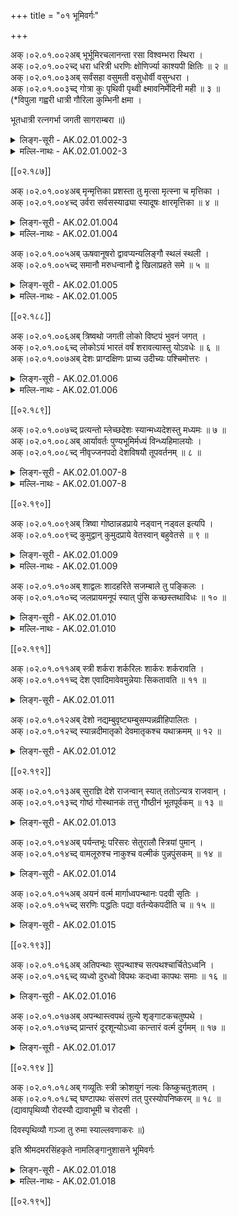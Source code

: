 +++
title = "०१ भूमिवर्गः"

+++

अक्।०२.०१.००२अब् भूर्भूमिरचलानन्ता रसा विश्वम्भरा स्थिरा ।  
अक्।०२.०१.००२च्द् धरा धरित्री धरणिः क्षोणिर्ज्या काश्यपी क्षितिः ॥ २ ॥  
अक्।०२.०१.००३अब् सर्वंसहा वसुमती वसुधोर्वी वसुन्धरा ।  
अक्।०२.०१.००३च्द् गोत्रा कुः पृथिवी पृथ्वी क्ष्मावनिर्मेदिनी मही ॥ ३ ॥  
(*विपुला गह्वरी धात्री गौरिला कुम्भिनी क्षमा ।

भूतधात्री रत्नगर्भा जगती सागराम्बरा ॥)

<details><summary>लिङ्ग-सूरी - AK.02.01.002-3</summary>

भूरिति—भवति सर्वमस्यामिति भूः । ʻभू सत्तायाम् । ऊकारान्तोऽयं स्त्रीलिङ्गः । अव्ययं तु रेफान्तः । अस्यामिदम् अभूदिति भूमिः । न चलतीत्यचला । ʻचल कम्पने । न विद्यतेऽन्तो यस्याः सा अनन्ता । रस्यते आस्वाद्यत इति रसा । ʻरस आस्वादने । रसतीति वा । ʻरस शब्दे । रसा अत्र सन्तीति वा । विश्वं बिभर्तीति विश्वम्भरा । ʻडुभृञ् धारणपोषणयोः' । स्थिरत्वात् स्थिरा । तिष्ठति सर्वमस्यामिति वा । ʻष्ठा गतिनिवृत्तौ' ध्रियते नृपैरिति धरा । धरति विश्वमिति वा । ʻधृञ् धारणे । धरित्री धरणिश्च । क्षौतीति क्षोणिः । क्षोणी च । ʻटुक्षु शब्दे । जिनाति सर्वमस्यामिति ज्या । ʻज्या वयोहानौ' । जिनाति सर्वान् पार्थिवानिति वा । कश्यपस्येयं काश्यपी । क्षियन्ति निवसन्ति सर्वेऽस्यामिति क्षितिः । ʻक्षि निनासगत्योः' । सर्वं भारं सहत इति सर्वंसहा । ʻषह मर्षणे । वसु धनमस्यामस्तीति वसुमती । वसु दधातीति वसुधा । ʻडुधाञ् धारणपोषणयोः' । ऊर्णूयते पर्वतैरित्युर्वी । ʻऊर्णुञ् आच्छादने । उरुत्वात् विस्तीर्णत्वाद्वा । वसु धारयतीति वसुन्धरा । ʻधृ धारणे । गोत्राः शैलाः सन्त्यस्यामिति गोत्रा । तृणादिना गवादीन् त्रायत इति वा । ʻत्रैङ् पालने । कौति ध्वनतीति कुः । ʻकु शब्दे । पृथुत्वात् पृथिवी । पृथ्वी च । पृथुना वैन्येन सत्कृता वा । प्रथते वा । ʻप्रथ प्रख्याने । क्षमते भारं क्ष्मा । ʻक्षमूष् सहने । क्ष्मायते विधूनयते नृपनाशायेति वा । ʻक्ष्मायी विधूनने । अव्यते नृपैरित्यवनिः । स्वयमवति प्रजा इति वा । ʻअव रक्षणे । मधुकैटभदैत्यमेदोयोगात् मेदिनी । ʻञिमिदा स्नेहने । मह्यत इति मही । ʻमह पूजायाम् । महिर्वा । अत्र भूम्यवनिक्षितिक्षोणिमहिधरणिशब्दाः कृदिकारान्ताः । भूनामानि ॥ २-३ ॥
</details>

<details><summary>मल्लि-नाथः - AK.02.01.002-3</summary>

भूर्भूमिः—मही । भूमिनामानि । ʻमहिः सर्वंसहा मही इति वैजयन्तीपाठात् (पृ। ३५, श्लो। ३) महिशब्दोऽप्यस्ति । अनुक्तम्—

ʻरत्नगर्भा घनश्रोणिरुर्वरा सागराम्बरा ।

दुर्दरा गह्वरी धात्री भूदधात्र्यब्धिमेखला ॥

रत्नसूः कुम्भिनी विश्वा धारिणी गौर्गिरिस्तनी ॥

एतानि च ॥ २-३ ॥ 
</details> 

[[०२.१८७]]

अक्।०२.०१.००४अब् मृन्मृत्तिका प्रशस्ता तु मृत्सा मृत्स्ना च मृत्तिका ।  
अक्।०२.०१.००४च्द् उर्वरा सर्वसस्याढ्या स्यादूषः क्षारमृत्तिका ॥ ४ ॥  
<details><summary>लिङ्ग-सूरी - AK.02.01.004</summary>

मृदिति—मृद्यते कुलालादिभिरिति मृत् । मृत्तिका च । ʻमृद क्षोदे । मृन्नामनी ॥ प्रशस्ता मृत् मृत्सा मृत्स्ना च । श्रेष्ठमृन्नामनी ॥ उर्वति क्षुधं हिनस्तीत्युर्वरा । ʻउर्वी हिंसायाम् । सर्वसस्य सम्पन्नभूनाम ॥ ऊषति बीजमित्यूषः । ʻऊष रुजायम् । क्षारा च मृत्तिका च क्षारमृत्तिका । क्षारमृत्तिकानामनी ॥ ४ ॥
</details>

<details><summary>मल्लि-नाथः - AK.02.01.004</summary>

मृन्मृत्तिका । मृदो नामनी ॥ प्रशस्ता—मृत्तिका । प्रशस्तमृत्तिकानामनी । उर्वरा—आढ्या । सर्वसस्योत्पादकमृदो नाम । स्यादूषः—मृत्तिका । क्षारमृत्तिकानाम ॥४ ॥ 
</details>

अक्।०२.०१.००५अब् ऊषवानूषरो द्वावप्यन्यलिङ्गौ स्थलं स्थली ।  
अक्।०२.०१.००५च्द् समानौ मरुधन्वानौ द्वे खिलाप्रहते समे ॥ ५ ॥  
<details><summary>लिङ्ग-सूरी - AK.02.01.005</summary>

ऊषवानिति—ऊषोऽस्यास्तीत्यूषवान् । ऊषरश्च । द्वावप्यन्यलिङ्गौ । ऊषरक्षेत्रनामनी ॥ स्थलतीति स्थलम् । स्थली च । ʻष्ठल स्थाने । अकृत्रिमोन्नतदेशनामनी ॥ तृषया म्रियन्तेऽत्रेति मरुः । ʻमृङ् प्राणत्यागे । धन्वन्ति तृषयात्रेति धन्वा । ʻधवि गतौ' । निर्जलदेशनामनी ॥ लाङ्गलेन न लिखितमिति खिलम् । ʻलिख अक्षरविन्यासे । खं लातीति वा । ʻला दाने । हलादिना न प्रहन्यत इत्यप्रहतम् । ʻहन हिंसागत्योः' । इमौ शब्दौ विशेष्यनिघ्नौ । अकृष्टदेशनामनी ॥ ५ ॥
</details>

<details><summary>मल्लि-नाथः - AK.02.01.005</summary>

ऊषवान्—अन्यलिङ्गौ । क्षारमृत्तिकावत्प्रदेशनामनी । विशेषणं विवक्षितं चेत् तौ द्वावप्यन्यलिङ्गौ । तदविवक्षितं चेत् नपुंसकावेव ॥ ʻवर्षुकस्य किमपः कृतोन्नतेरम्बुदस्य परिहार्यमूषरम् । इति शिशुपालवधे (१४। ४६) । स्थलं स्थली । भूतलनामनी ॥ समानौ—धन्वानौ । निर्जलप्रदेशनामनी ॥ द्वे—समे । अकृष्टभूतलनामनी । ʻपाडुनेल्ö ॥ ५ ॥ 
</details>

[[०२.१८८]]

अक्।०२.०१.००६अब् त्रिष्वथो जगती लोको विष्टपं भुवनं जगत् ।  
अक्।०२.०१.००६च्द् लोकोऽयं भारतं वर्षं शरावत्यास्तु योऽवधेः ॥ ६ ॥  
अक्।०२.०१.००७अब् देशः प्राग्दक्षिणः प्राच्य उदीच्यः पश्चिमोत्तरः ।  
<details><summary>लिङ्ग-सूरी - AK.02.01.006</summary>

त्रिष्वथो इति—जङ्गम्यते भृशं गच्छतीति जगती । जगच्च । गम्यते जनैरिति वा । ʻगम्लृ गतौ' । लोक्यते सर्वमस्मिन्निति लोकः । ʻलोकृ दर्शने । विशन्त्यस्मिन्निति विष्टपम् । ʻविश प्रवेशने । सर्वमस्मिन् भवतीति भुवनम् । लोकनामानि ॥ भरतस्य राज्ञः इदं भारतम् । वृष्यते सिच्यते मेघैरिति वर्षम् । ʻवृषु सेचने । हिमवत्सेतुमध्यदेशनाम ॥ प्राचा सहितो दक्षिणो देशः प्राच्यः । शरावतीनद्यवधिभूतपूर्वदक्षिणदेशनाम ॥ उदीच्या सहितः पश्चिमो देशः उदीच्यः । उदीच्यां भवः उदीच्यः । पश्चिमेन सहितः उत्तरो देशः पश्चिमोत्तरः । शरावतीनद्यवधिभूतपश्चिमोत्तरदेशनामनी ॥ ६ ॥
</details>

<details><summary>मल्लि-नाथः - AK.02.01.006</summary>

त्रिषु । अत्र त्रिष्वित्यनेन खिलशब्दानुपदोक्ताप्रहतशब्द एव परामृश्यते । खिलं नपुंसकमेव । ʻखिलमप्रहता भूमिः' इति हलायुधः (अ। मा। २। ३) । अनुक्तम्—ʻनारट्टः स्फुटिता भूमिः' । स्फुटितभूमिर्नारट्टः स्यात् । ʻबिटिकेनेल्ö । ʻजन्तुप्राया कचङ्गला' । जन्तुभूयिष्ठा भूमिः कचङ्गला स्यात् । अथो जगती—विष्टपम् । ʻविष्टपलोकौ नरौ' इति रत्नकोशमतात् पुंलिङ्गश्च । भुवनं जगत् । लोकसामान्यनामनी ॥ लोको—वर्षम् । असौ लोको भारतं च वर्षं च स्यात् । इदमा प्रत्यक्षजम्बूद्वीपः परामृश्यते ।

ʻस्याद् व्यासभाषिते ग्रन्थे जम्बूद्वीपे च भारतम् ।

ʻपुन्नपुंसकयोर्वर्षं जम्बूद्वीपाब्दवृष्टिषु । 

इत्युभयत्र रुद्रः । अथवा हिमाद्रेर्दक्षिणभूतजम्बूद्वीपैकखण्डः परामृश्यते । ʻनाभीदं भारतं वर्षं हिमाद्रेस्तच्च दक्षिणम् इति वैजयन्ती (पृ। ३५। श्लो। ५) । शरावत्याः—पश्चिमोत्तरः । शरावत्याख्या नदी ऐशानदिशः सकाशात् निरृतिदिशं प्रत्यागत्य पश्चिमसमुद्रं प्रविष्टा । तन्नद्यवधि अङ्गवङ्गादिबहुभेदभिन्नः प्राग्दक्षिणदेशः प्राच्यः स्यात् । तदवधि गान्धारशूरसेनादिबहुभेदभिन्नः पश्चिमोत्तरदेश उदीच्यः स्यात् ॥ ६ ॥ 
</details>

[[०२.१८९]]

अक्।०२.०१.००७च्द् प्रत्यन्तो म्लेच्छदेशः स्यान्मध्यदेशस्तु मध्यमः ॥ ७ ॥  
अक्।०२.०१.००८अब् आर्यावर्तः पुण्यभूमिर्मध्यं विन्ध्यहिमालयोः ।  
अक्।०२.०१.००८च्द् नीवृज्जनपदो देशविषयौ तूपवर्तनम् ॥ ८ ॥   
<details><summary>लिङ्ग-सूरी - AK.02.01.007-8</summary>

प्रत्यन्त इति—म्लेच्छानां देशः म्लेच्छदेशः । प्रतिगतोऽन्तं प्रत्यन्तः । शरावत्यन्तप्रतिगतशिष्टाचाररहितदेशनाम ॥ मध्यश्चासौ देशश्च मध्यदेशः । मध्ये भवः मध्यमः । हिमवद्विन्ध्यविनशनप्रयागमध्यगतदेशनामनी ॥ आर्या वर्तन्तेऽत्रेति आर्यावर्तः । पुण्या भूमिः पुण्यभूमिः । हिमवद्विन्ध्यमध्यदेशनामनी ॥ नितरां वर्तन्ते जना अत्रेति नीवृत् । ʻवृतु वर्तने । नियमेन वर्तन्त इति वा । जनपदशब्दसाहचर्यात् नीवृच्छब्दः पुंलिङ्गः । जनाः पद्यन्तेऽत्रेति जनपदः । ʻपद्लृ गतौ' । प्रसिद्धराष्ट्रनामनी ॥ दिश्यत इति देशः । ʻदिश अतिसर्जने । विशेषेण सिनोति बध्नाति प्रीतिमिति विषयः । ʻषिञ् बन्धने । उपयोगवशात् वर्तन्तेऽत्रेत्युपवर्तनम् । विंशत्त्रिंशद्ग्रामात्मकस्थाननामानि ॥ ७-८ ॥
</details>

<details><summary>मल्लि-नाथः - AK.02.01.007-8</summary>

प्रत्यन्तो—स्यात् । भारतवर्षान्तस्थितदेशनाम । मध्यदेशः—मध्यमः । भारतवर्षस्य मध्यमदेशनाम । आर्यावर्तो ब्रह्मवेदिः—हिमालयोः । पूर्वपश्चिमसमुदायतयोर्विन्ध्याचलहिमायलयोर्मध्यम् आर्यावर्तश्च ब्रह्मवेदिश्चेत्युच्यते । अनुक्तम्—ʻविन्ध्यात्तु दक्षिणो देशो दक्षिणापथसञ्ज्ञितः' । विन्ध्याचलात् सेतुपर्यन्तं दक्षिणापथः स्यात् । नीवृत्—उपवर्तनम् । देशनामानि अत्र तुशब्दो निरर्थकः । ʻनीवृज्जनपदो देशस्तद्भेदाः पुंसि भूम्नि च्ö इति वैजयन्ती (पृ। ३६, श्लो। २१) । ʻराष्ट्रं जनपदो निर्गो जनान्तो विषयः स्मृतः' इति धनञ्जयः ॥ ७-८ ॥ 
</details>

[[०२.१९०]]

अक्।०२.०१.००९अब् त्रिष्वा गोष्ठान्नडप्राये नड्वान् नड्वल इत्यपि ।  
अक्।०२.०१.००९च्द् कुमुद्वान् कुमुदप्राये वेतस्वान् बहुवेतसे ॥ ९ ॥  
<details><summary>लिङ्ग-सूरी - AK.02.01.009</summary>

त्रिष्विति—आ गोष्ठात् गोष्ठशब्दपर्यन्तं त्रिषु । नडाः सन्त्यत्रेति नड्वान् । नड्वलश्च । नडतृणप्रायदेशनामनी ॥ कुमुदान्यत्र सन्तीति कुमुद्वान् । कुमुदानि प्रायः अत्र । कुमुदप्रायदेशनाम ॥ वेतसाः सन्त्यत्र वेतस्वान् । बहवः वेतसाः सन्त्यत्र । बहुवेतस देशनाम ॥ ९ ॥
</details>

<details><summary>मल्लि-नाथः - AK.02.01.009</summary>

त्रिष्वा गोष्ठात् । गोष्ठशब्दात् प्राग्भूतशब्दास्त्रिलिङ्गाः । उत्तराधिकारस्य बाधितविषयत्वात् कच्छादयः शब्दा उक्तलिङ्गा एव । नडप्राये—इत्यपि । नडतृणप्रायदेशे नड्वान् नड्वलश्चेत्येतौ वर्तेते । कमुद्वान् कुमुदप्राये । कुमुदप्रायदेशनाम । वेतस्वान् बहुवेतसे । बहुनिचुलदेशनाम ॥ ९ ॥ 
</details>

अक्।०२.०१.०१०अब् शाद्वलः शादहरिते सजम्बाले तु पङ्किलः ।  
अक्।०२.०१.०१०च्द् जलप्रायमनूपं स्यात् पुंसि कच्छस्तथाविधः ॥ १० ॥  
<details><summary>लिङ्ग-सूरी - AK.02.01.010</summary>

शाद्वल इति—शादो बालतृणमस्मिन्नस्तीति शाद्वलः । शाड्वलो वा । शादहरितदेशनाम ॥ पङ्कोऽस्यास्तीति पङ्किलः । जम्बालेन पङ्केन सह वर्तत इति सजम्बालः । कर्दमसहितदेशनाम ॥ अनुगता आपोऽत्रेत्यनूपम् । जलप्रायघट्टादिस्थलनाम ॥ कषन्ति आपो यं देशं स कच्छः । कष्यते जलैरिति वा । ʻकप हिंसायाम् । जलप्रायदेशनाम ॥ १० ॥
</details>

<details><summary>मल्लि-नाथः - AK.02.01.010</summary>

शाद्वलः—हरिते । बालतृणहरितदेशनाम । सजम्बाले—पङ्किलः । जम्बालाविलदेशनाम । जलप्रायम्—तथाविधः । बहुलजलदेशोऽनूपं स्यात् । कच्छ इति च स्यात् । ʻपुंस्येवान्धुः प्रहिः कूपः' (१। १२। २७) इत्यत्रैवकारः क्कचिदनित्यत्वबोधनार्थः । पुंसि च कच्छमनूपः ॥ ॥ 
</details>

[[०२.१९१]]

अक्।०२.०१.०११अब् स्त्री शर्करा शर्करिलः शार्करः शर्करावति ।  
अक्।०२.०१.०११च्द् देश एवादिमावेवमुन्नेयाः सिकतावति ॥ ११ ॥  
<details><summary>लिङ्ग-सूरी - AK.02.01.011</summary>

स्त्रीति—शृणातीति शर्करा । सा अस्त्यत्रेति शर्करा । ʻशॄ हिंसायाम् । शर्करा अस्मिन् सन्तीति शर्करिलः । शर्करावद्देशस्यैव नामनी ॥ शर्करावन्मात्रवृत्तिरत्रास्तीति शार्करः । शर्करावांश्च । शर्करावद्भूमिनामनी ॥ एवं सिकतावति देशे । आदिमौ द्वौ शब्दौ अपरौ च इति चत्वारः शब्दा उन्नेयाः । कथम् । सिकता सिकतिलः इति द्वौ तद्वद्देश एव । सैकतः सिकतावान् इत्युत्तरौ शब्दौ सिकतावन्मात्रवृत्तौ ॥ ११ ॥
</details>

अक्।०२.०१.०१२अब् देशो नद्यम्बुवृष्ट्यम्बुसम्पन्नव्रीहिपालितः ।  
अक्।०२.०१.०१२च्द् स्यान्नदीमातृको देवमातृकश्च यथाक्रमम् ॥ १२ ॥  
<details><summary>लिङ्ग-सूरी - AK.02.01.012</summary>

देश इति—नदी मातेव यस्य नदीमातृकः । नद्यम्बुसम्पन्नव्रीहिपावितदेशनाम ॥ देवो मातेव यस्य देवमातृकः । वृष्ट्यम्बुसम्पन्नव्रीहिपावितदेशनाम ॥ १२ ॥
</details>

[[०२.१९२]]

अक्।०२.०१.०१३अब् सुराज्ञि देशे राजन्वान् स्यात् ततोऽन्यत्र राजवान् ।  
अक्।०२.०१.०१३च्द् गोष्ठं गोस्थानकं तत्तु गौष्ठीनं भूतपूर्वकम् ॥ १३ ॥  
<details><summary>लिङ्ग-सूरी - AK.02.01.013</summary>

सुराज्ञीति—शोभनो राजा यस्मिन् सः राजन्वान् । सुराजदेशनाम ॥ राजा अत्रास्तीति राजवान् । राजवद्देशनाम ॥ गावोऽत्र तिष्ठन्तीति गोष्ठम् । ʻष्ठा गतिनिवृत्तौ' । गोस्थाननाम ॥ गावो यत्र प्रागासन् तत् गौष्ठीनम् । पुरातनगोस्थाननाम ॥ १३ ॥
</details>

अक्।०२.०१.०१४अब् पर्यन्तभूः परिसरः सेतुरालौ स्त्रियां पुमान् ।  
अक्।०२.०१.०१४च्द् वामलूरुश्च नाकुश्च वल्मीकं पुन्नपुंसकम् ॥ १४ ॥  
<details><summary>लिङ्ग-सूरी - AK.02.01.014</summary>

पर्यन्तभूरिति—पर्यन्ते उपान्ते भूः पर्यन्तभूः । परितः सरन्त्यत्रेति परिसरः । ʻसृ गतौ' । ग्रामादिसमीपभूनामनी ॥ सिन्वन्ति बध्नन्ति मृत्पाषाणादिभिरिति सेतुः । ʻषिञ् बन्धने । अल्यते निवार्यते प्रवाहोऽनयेति आलिः । आली च । ʻअल भूषणपर्याप्तिवारणेषु' । स्त्रियाम् आलिः सेतुः पुमान् । सेतुनामनी ॥ वामैः प्राणिभिः लूयत इति वामलूरुः । वामलूर इति वा पाठः । ʻलूञ् छेदने । प्राणिनः प्रवेशे नमन्त्यत्रेति नाकुः । ʻणमु प्रह्वत्वे शब्दे च्ö । वलन्ते प्राणिनोऽत्रेति वल्मीकम् । पुन्नपुंसके । ʻवल सञ्चलने । वल्मीकनामानि ॥ १४ ॥
</details>

अक्।०२.०१.०१५अब् अयनं वर्त्म मार्गाध्वपन्थानः पदवी सृतिः ।  
अक्।०२.०१.०१५च्द् सरणिः पद्धतिः पद्या वर्तन्येकपदीति च ॥ १५ ॥  
<details><summary>लिङ्ग-सूरी - AK.02.01.015</summary>

अयनमिति—अयन्तेऽनेनेति अयनम् । ʻअय पय गतौ' । वर्तन्तेऽनेनेति वर्त्म । ʻवृतु वर्तने । मृगयन्ते गवेषयन्त्यनेनेति मार्गः । ʻमृग अन्वेषणे । अद्यते भक्ष्यते पथिकैरत्रेत्यध्वा । ʻअद भक्षणे । पथन्त्यनेन पन्थाः । ʻपथे गतौ' । नकारान्तः । पतन्त्यत्रेति वा । ʻपत्लृ गतौ' । पद्यन्तेऽनयेति पदवी । ʻपद गतौ' । सरन्त्यनयेति सृतिः । ʻसृ गतौ' । सरणिश्च । पद्भ्यां हन्यत इति पद्धतिः । ʻहन हिंसागत्योः' । पदमत्र दृश्यते पद्या । ʻदृशिर् प्रेक्षणे । वर्तन्तेऽनया वर्तनी । एके कतिपये पादा लक्ष्यन्तेऽत्रेति एकपदी । मार्गनामानि ॥ १५ ॥
</details>

[[०२.१९३]]

अक्।०२.०१.०१६अब् अतिपन्थाः सुपन्थाश्च सत्पथश्चार्चितेऽध्वनि ।  
अक्।०२.०१.०१६च्द् व्यध्वो दुरध्वो विपथः कदध्वा कापथः समाः ॥ १६ ॥  
<details><summary>लिङ्ग-सूरी - AK.02.01.016</summary>

अतिपन्था इति—अतिपूज्यः पन्था अतिपन्थाः । सुपूज्यः पन्थाः सुपन्थाः । संश्चासौ पन्थाश्च सत्पथः । अर्चिताध्वनामानि ॥ विरुद्धोऽध्वा व्यध्वः । दुष्टोऽध्वा दुरध्वः । विरुद्धः पन्थाः विपथः । कुत्सितोऽध्वा कदध्वा । कुत्सितः पन्थाः कापथः । कुत्सितमार्गनामानि ॥ १६ ॥
</details>

अक्।०२.०१.०१७अब् अपन्थास्त्वपथं तुल्ये शृङ्गाटकचतुष्पथे ।  
अक्।०२.०१.०१७च्द् प्रान्तरं दूरशून्योऽध्वा कान्तारं वर्त्म दुर्गमम् ॥ १७ ॥  
<details><summary>लिङ्ग-सूरी - AK.02.01.017</summary>

अपन्था इति—पन्था न भवतीत्यपन्थाः । अपथं च । मार्गाभासनामनी ॥ शृङ्गवन्नानादिगाश्रितैर्मार्गैरटतीति शृङ्गाटकम् । शृङ्गैरुत्सवैर्जनोऽटतीति वा । ʻअट गतौ' । चतुर्णां पथां समाहारः चतुष्पथम् । चतुष्पथनामनी ॥ प्रकृष्टं ग्रामयोरन्तरं व्यवधानं यत्रेति प्रान्तरम् । प्रगता ग्रामादयोऽन्तरेऽस्मिन्निति वा । दूरशून्याध्वनाम ॥ कस्य जलस्यान्तरं समीपमृच्छतीति जनोऽत्र कान्तारम् । ʻऋ गतौ' । दुर्गमवर्त्मनाम ॥ १७ ॥
</details>

[[०२.१९४ ]]

अक्।०२.०१.०१८अब् गव्यूतिः स्त्री क्रोशयुगं नल्वः किष्कुचतुःशतम् ।  
अक्।०२.०१.०१८च्द् घण्टापथः संसरणं तत् पुरस्योपनिष्करम् ॥ १८ ॥  
(द्यावापृथिव्यौ रोदस्यौ द्यावाभूमी च रोदसी ।

दिवस्पृथिव्यौ गञ्जा तु रुमा स्याल्लवणाकरः ॥)

इति श्रीमदमरसिंहकृते नामलिङ्गानुशासने भूमिवर्गः

<details><summary>लिङ्ग-सूरी - AK.02.01.018</summary>

गव्यूतिरिति—गवोः क्रोशयोर्यूतिः युग्मं गव्यूतिः । क्रोशयोर्युगं युग्मम् । क्रोशयुगनाम ॥ नल्यते बध्यतेऽनेनेति नल्वः । ʻणल बन्धने । किष्कूणां हस्तानां चतुःशतम् । चतुःशतहस्तप्रमाणवर्त्मनाम ॥ घण्टावतां गजानां पन्थाः घण्टारपथः । सम्यक् सरन्त्यनेनेति संसरणम् । ʻसृ गतौ' । राजमार्गनामनी ॥ उप समीपे निष्कीर्यते सैन्यमत्रेत्युपनिष्करम् । ʻकॄ विक्षेपे । पुरराजमार्गनाम ॥ १८ ॥

इति श्रीलिङ्गयसूरिविरचितायाम् अमरकोशपदविवृतौ भूमिवर्गः
</details>

<details><summary>मल्लि-नाथः - AK.02.01.018</summary>

॥ ।हस्तानां चतुःशतं चेत् नल्वः स्यात् । घण्टापथः संसरणम् । राजमार्गनामनी । ʻराजमार्गः संसरणं श्रीघण्टाभ्यां पथः परः' इति वैजयन्ती (पृ। १६०, श्लो। १६) । तत् पुरस्योपनिष्करम् । तदेव पुराभिमुखं चेदुपनिष्करं स्यात् । द्यावापृथिव्यौ—पृथिव्यौ । आकाशभूम्योर्नामानि । गञ्जा—लवणाकरः । लवणभूनामनी ॥ १८ ॥

इति श्रीवत्सनृसिंहसूरिसुतमल्लिनाथसूरिविरचितेऽमरपदपारिजाते भूमिवर्गः 
</details>

[[०२.१९५]]
